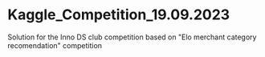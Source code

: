 # Kaggle_Competition_19.09.2023
Solution for the Inno DS club competition based on "Elo merchant category recomendation" competition
